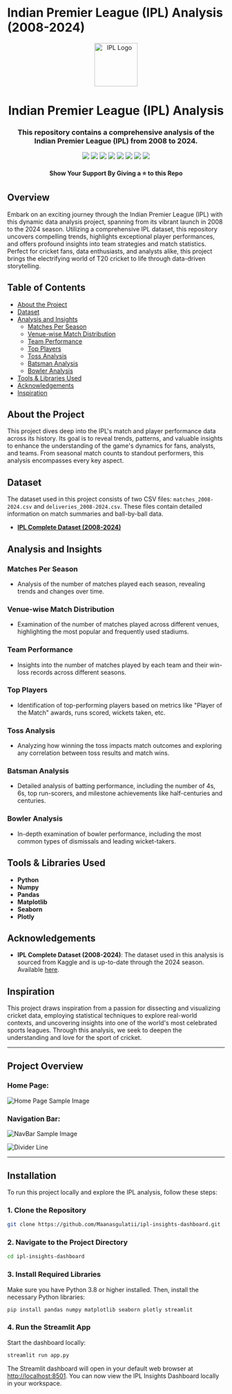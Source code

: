 # Indian Premier League (IPL) Analysis (2008-2024)

<div align="center">
	<a href="https://github.com/avinashyadav16/ipl-analytics"><img src="https://upload.wikimedia.org/wikipedia/en/thumb/1/19/TATA_IPL_2024_Logo.png/175px-TATA_IPL_2024_Logo.png" alt="IPL Logo" width="100px"/></a>
	<h1>Indian Premier League (IPL) Analysis</h1>
	<h3>This repository contains a comprehensive analysis of the Indian Premier League (IPL) from 2008 to 2024.</h3>
  <p>
  <a name="Pyhton_Badge"><img src="https://img.shields.io/badge/Python-lightgray?style=for-the-badge&logo=python&logoColor=%233776AB"></a>
  <a name="NumPy_Badge"><img src="https://img.shields.io/badge/NumPy-lightgray?style=for-the-badge&logo=numpy&logoColor=%23013243"></a>
  <a name="Pandas_Badge"><img src="https://img.shields.io/badge/Pandas-lightgray?style=for-the-badge&logo=pandas&logoColor=%23150458"></a>
  <a name="Matplotlib_Badge"><img src="https://img.shields.io/badge/Matplotlib-lightgray?style=for-the-badge&logo=matplotlib&logoColor=%23150458"></a>
  <a name="Seaborn_Badge"><img src="https://img.shields.io/badge/Seaborn-lightgray?style=for-the-badge&logo=seaborn&logoColor=%23150458"></a>
  <a name="Plotly_Badge"><img src="https://img.shields.io/badge/Plotly-lightgray?style=for-the-badge&logo=plotly&logoColor=%233F4F75"></a>
  <a name="Streamlit_Badge"><img src="https://img.shields.io/badge/Streamlit-lightgray?style=for-the-badge&logo=streamlit&logoColor=%23FF4B4B"></a>
  <a name="Jupyter_Badge"><img src="https://img.shields.io/badge/Jupyter-lightgray?style=for-the-badge&logo=jupyter&logoColor=%23F37626"></a>
  </p>
	<p>
	</p>
	<h4>Show Your Support By Giving a ⭐ to this Repo</h4>
</div>

## Overview

Embark on an exciting journey through the Indian Premier League (IPL) with this dynamic data analysis project, spanning from its vibrant launch in 2008 to the 2024 season. Utilizing a comprehensive IPL dataset, this repository uncovers compelling trends, highlights exceptional player performances, and offers profound insights into team strategies and match statistics. Perfect for cricket fans, data enthusiasts, and analysts alike, this project brings the electrifying world of T20 cricket to life through data-driven storytelling.

## Table of Contents

- [About the Project](#about-the-project)
- [Dataset](#dataset)
- [Analysis and Insights](#analysis-and-insights)
  - [Matches Per Season](#matches-per-season)
  - [Venue-wise Match Distribution](#venue-wise-match-distribution)
  - [Team Performance](#team-performance)
  - [Top Players](#top-players)
  - [Toss Analysis](#toss-analysis)
  - [Batsman Analysis](#batsman-analysis)
  - [Bowler Analysis](#bowler-analysis)
- [Tools & Libraries Used](#tools--libraries-used)
- [Acknowledgements](#acknowledgements)
- [Inspiration](#inspiration)

## About the Project

This project dives deep into the IPL's match and player performance data across its history. Its goal is to reveal trends, patterns, and valuable insights to enhance the understanding of the game's dynamics for fans, analysts, and teams. From seasonal match counts to standout performers, this analysis encompasses every key aspect.

## Dataset

The dataset used in this project consists of two CSV files: `matches_2008-2024.csv` and `deliveries_2008-2024.csv`. These files contain detailed information on match summaries and ball-by-ball data.

- **[IPL Complete Dataset (2008-2024)](https://www.kaggle.com/datasets/patrickb1912/ipl-complete-dataset-20082020)**

## Analysis and Insights

### Matches Per Season

- Analysis of the number of matches played each season, revealing trends and changes over time.

### Venue-wise Match Distribution

- Examination of the number of matches played across different venues, highlighting the most popular and frequently used stadiums.

### Team Performance

- Insights into the number of matches played by each team and their win-loss records across different seasons.

### Top Players

- Identification of top-performing players based on metrics like "Player of the Match" awards, runs scored, wickets taken, etc.

### Toss Analysis

- Analyzing how winning the toss impacts match outcomes and exploring any correlation between toss results and match wins.

### Batsman Analysis

- Detailed analysis of batting performance, including the number of 4s, 6s, top run-scorers, and milestone achievements like half-centuries and centuries.

### Bowler Analysis

- In-depth examination of bowler performance, including the most common types of dismissals and leading wicket-takers.

## Tools & Libraries Used

- **Python**
- **Numpy**
- **Pandas**
- **Matplotlib**
- **Seaborn**
- **Plotly**

## Acknowledgements

- **IPL Complete Dataset (2008-2024)**: The dataset used in this analysis is sourced from Kaggle and is up-to-date through the 2024 season. Available [here](https://www.kaggle.com/datasets/patrickb1912/ipl-complete-dataset-20082020).

## Inspiration

This project draws inspiration from a passion for dissecting and visualizing cricket data, employing statistical techniques to explore real-world contexts, and uncovering insights into one of the world's most celebrated sports leagues. Through this analysis, we seek to deepen the understanding and love for the sport of cricket.

---

## Project Overview

### Home Page:

![Home Page Sample Image](/Images/IPL_ANALYSIS_OVERVIEW.png)

### Navigation Bar:

![NavBar Sample Image](/Images/NavBar.png)

<!-- <img title="repo views" src="https://repoviews.netlify.app/.netlify/functions/repoViews?file=app.py"> -->

![Divider Line](/Images/divider.png)

---

## Installation

To run this project locally and explore the IPL analysis, follow these steps:

### 1. Clone the Repository

```bash
git clone https://github.com/Maanasgulatii/ipl-insights-dashboard.git
```

### 2. Navigate to the Project Directory

```bash
cd ipl-insights-dashboard
```

### 3. Install Required Libraries

Make sure you have Python 3.8 or higher installed. Then, install the necessary Python libraries:

```bash
pip install pandas numpy matplotlib seaborn plotly streamlit
```

### 4. Run the Streamlit App

Start the dashboard locally:

```bash
streamlit run app.py
```

The Streamlit dashboard will open in your default web browser at [http://localhost:8501](http://localhost:8501). You can now view the IPL Insights Dashboard locally in your workspace.
